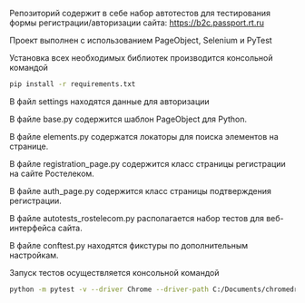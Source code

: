 Репозиторий содержит в себе набор автотестов для тестирования формы регистрации/авторизации сайта: https://b2c.passport.rt.ru

Проект выполнен с использованием PageObject, Selenium и PyTest

Установка всех необходимых библиотек производится консольной командой

```bash
pip install -r requirements.txt
```

В файл settings находятся данные для авторизации


В файле base.py содержится шаблон PageObject для Python.

В файле elements.py содержатся локаторы для поиска элементов на странице.

В файле registration_page.py содержится класс страницы регистрации на сайте Ростелеком.

В файле auth_page.py содержится класс страницы подтверждения регистрации.

В файле autotests_rostelecom.py располагается набор тестов для веб-интерфейса сайта.

В файле conftest.py находятся фикстуры по дополнительным настройкам.

Запуск тестов осуществляется консольной командой

```bash
python -m pytest -v --driver Chrome --driver-path C:/Documents/chromedriver.exe autotests_rostelecom.py
```
